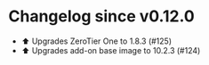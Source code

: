 # Changelog since v0.12.0
- ⬆️ Upgrades ZeroTier One to 1.8.3 (#125) 
- ⬆️ Upgrades add-on base image to 10.2.3 (#124) 
